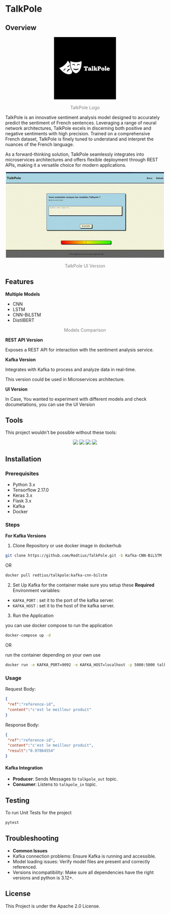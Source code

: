 # TalkPole
## Overview

<p align="center">
<img src="./resources/TalkPole.png" alt="Project Logo" width="196" height="auto" />
</p>

<p align="center" style="color:gray;">
  TalkPole Logo
</p>

TalkPole is an innovative sentiment analysis model designed to accurately predict the sentiment of French sentences. Leveraging a range of neural network architectures, TalkPole excels in discerning both positive and negative sentiments with high precision. Trained on a comprehensive French dataset, TalkPole is finely tuned to understand and interpret the nuances of the French language.

As a forward-thinking solution, TalkPole seamlessly integrates into microservices architectures and offers flexible deployment through REST APIs, making it a versatile choice for modern applications.
<p align="center">
<img src="./resources/talkpole_showcase.gif" alt="Project Showcase" width="500" height="auto"   />
</p>

<p align="center" style="color:gray;">
  TalkPole UI Version
</p>

## Features

**Multiple Models**
* CNN
* LSTM
* CNN-BiLSTM
* DistilBERT

<p align="center" style="color:gray;">
  Models Comparison
</p>

**REST API Version**

Exposes a REST API for interaction with the sentiment analysis service.

**Kafka Version**

Integrates with Kafka to process and analyze data in real-time. 

This version could be used in Microservices architecture.

**UI Version**

In Case, You wanted to experiment with different models and check documetations, you can use the UI Version

## Tools

This project wouldn't be possible without these tools:

<p align="center">
<img src="https://cdn.jsdelivr.net/gh/devicons/devicon@latest/icons/python/python-original-wordmark.svg" width="80" height="auto"/>
<img src="https://cdn.jsdelivr.net/gh/devicons/devicon@latest/icons/keras/keras-original-wordmark.svg" width="80" height="auto" />
<img src="https://cdn.jsdelivr.net/gh/devicons/devicon@latest/icons/tensorflow/tensorflow-original-wordmark.svg" width="80" height="auto"/>
<img src="https://cdn.jsdelivr.net/gh/devicons/devicon@latest/icons/flask/flask-original-wordmark.svg" width="80" height="auto"/>
</p>

## Installation

### Prerequisites

* Python 3.x
* Tensorflow 2.17.0
* Keras 3.x
* Flask 3.x
* Kafka
* Docker

### Steps

**For Kafka Versions**

1. Clone Repository or use docker image in dockerhub

```bash
git clone https://github.com/Redtius/TalkPole.git -b Kafka-CNN-BiLSTM
```
OR
```bash
docker pull redtius/talkpole:kafka-cnn-bilstm
```

2. Set Up Kafka for the container
make sure you setup these **Required** Environment variables:

* `KAFKA_PORT` : set it to the port of the kafka server.
* `KAFKA_HOST` : set it to the host of the kafka server.

3. Run the Application

you can use docker compose to run the application

```bash
docker-compose up -d
```

OR

run the container depending on your own use

```bash
docker run -e KAFKA_PORT=9092 -e KAFKA_HOST=localhost -p 5000:5000 talkpole
```

### Usage

Request Body:
```json
{
 "ref":"reference-id",
 "content":"c'est le meilleur produit"
}
```
Response Body:
```json
{
 "ref":"reference-id",
 "content":"c'est le meilleur produit",
 "result":"0.97864554"
}
```

#### Kafka Integration

* **Producer**: Sends Messages to `talkpole_out` topic.
* **Consumer**: Listens to `talkpole_in` topic.

## Testing

To run Unit Tests for the project

```bash
pytest
```

## Troubleshooting

* **Common Issues**
 * Kafka connection problems: Ensure Kafka is running and accessible.
 * Model loading issues: Verify model files are present and correctly referenced.
 * Versions incompatibility: Make sure all dependencies have the right versions and python is 3.12+.

## License

This Project is under the Apache 2.0 License.



          




